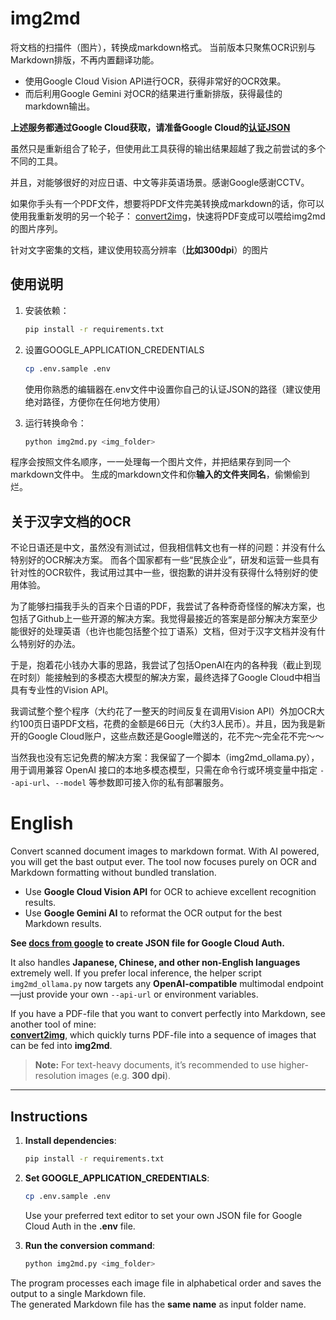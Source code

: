# img2md
将文档的扫描件（图片），转换成markdown格式。
当前版本只聚焦OCR识别与Markdown排版，不再内置翻译功能。

 - 使用Google Cloud Vision API进行OCR，获得非常好的OCR效果。
 - 而后利用Google Gemini 对OCR的结果进行重新排版，获得最佳的markdown输出。

 **上述服务都通过Google Cloud获取，请准备Google Cloud的[认证JSON](https://cloud.google.com/iam/docs/service-accounts-create?hl=zh-CN)**

虽然只是重新组合了轮子，但使用此工具获得的输出结果超越了我之前尝试的多个不同的工具。

并且，对能够很好的对应日语、中文等非英语场景。感谢Google感谢CCTV。

如果你手头有一个PDF文件，想要将PDF文件完美转换成markdown的话，你可以使用我重新发明的另一个轮子：
[convert2img](https://github.com/wengzhiwen/convert2img)，快速将PDF变成可以喂给img2md的图片序列。

针对文字密集的文档，建议使用较高分辨率（**比如300dpi**）的图片

## 使用说明

1. 安装依赖：
    ```bash
    pip install -r requirements.txt
    ```

2. 设置GOOGLE_APPLICATION_CREDENTIALS
    ```bash
    cp .env.sample .env
    ```
    使用你熟悉的编辑器在.env文件中设置你自己的认证JSON的路径（建议使用绝对路径，方便你在任何地方使用）

3. 运行转换命令：
    ```bash
    python img2md.py <img_folder>
    ```

程序会按照文件名顺序，一一处理每一个图片文件，并把结果存到同一个markdown文件中。
生成的markdown文件和你**输入的文件夹同名**，偷懒偷到烂。

## 关于汉字文档的OCR ##

不论日语还是中文，虽然没有测试过，但我相信韩文也有一样的问题：并没有什么特别好的OCR解决方案。
而各个国家都有一些“民族企业”，研发和运营一些具有针对性的OCR软件，我试用过其中一些，很抱歉的讲并没有获得什么特别好的使用体验。

为了能够扫描我手头的百来个日语的PDF，我尝试了各种奇奇怪怪的解决方案，也包括了Github上一些开源的解决方案。我觉得最接近的答案是部分解决方案至少能很好的处理英语（也许也能包括整个拉丁语系）文档，但对于汉字文档并没有什么特别好的办法。

于是，抱着花小钱办大事的思路，我尝试了包括OpenAI在内的各种我（截止到现在时刻）能接触到的多模态大模型的解决方案，最终选择了Google Cloud中相当具有专业性的Vision API。

我调试整个整个程序（大约花了一整天的时间反复在调用Vision API）外加OCR大约100页日语PDF文档，花费的金额是66日元（大约3人民币）。并且，因为我是新开的Google Cloud账户，这些点数还是Google赠送的，花不完～完全花不完～～

当然我也没有忘记免费的解决方案：我保留了一个脚本（img2md_ollama.py），用于调用兼容 OpenAI 接口的本地多模态模型，只需在命令行或环境变量中指定 `--api-url`、`--model` 等参数即可接入你的私有部署服务。


# English

Convert scanned document images to markdown format. With AI powered, you will get the bast output ever.
The tool now focuses purely on OCR and Markdown formatting without bundled translation.

- Use **Google Cloud Vision API** for OCR to achieve excellent recognition results.  
- Use **Google Gemini AI** to reformat the OCR output for the best Markdown results.

**See [docs from google](https://cloud.google.com/iam/docs/service-accounts-create) to create JSON file for Google Cloud Auth.**

It also handles **Japanese, Chinese, and other non-English languages** extremely well. If you prefer local inference, the helper script `img2md_ollama.py` now targets any **OpenAI-compatible** multimodal endpoint—just provide your own `--api-url` or environment variables.

If you have a PDF-file that you want to convert perfectly into Markdown, see another tool of mine:  
[**convert2img**](https://github.com/wengzhiwen/convert2img), which quickly turns PDF-file into a sequence of images that can be fed into **img2md**.

> **Note:** For text-heavy documents, it’s recommended to use higher-resolution images (e.g. **300 dpi**).

---

## Instructions

1. **Install dependencies**:
    ```bash
    pip install -r requirements.txt
    ```

2. **Set GOOGLE_APPLICATION_CREDENTIALS**:
    ```bash
    cp .env.sample .env
    ```
    Use your preferred text editor to set your own JSON file for Google Cloud Auth in the **.env** file.

3. **Run the conversion command**:
    ```bash
    python img2md.py <img_folder>
    ```

The program processes each image file in alphabetical order and saves the output to a single Markdown file.  
The generated Markdown file has the **same name** as input folder name.
